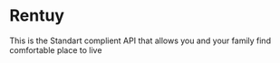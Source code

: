 # Rentuy
This is the Standart complient API that allows you and your family find comfortable place to live

